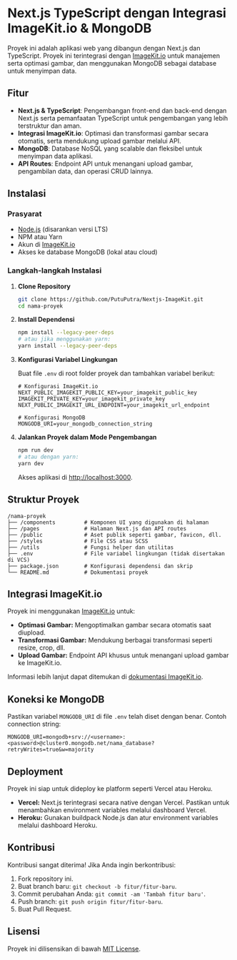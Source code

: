 <!-- # NextJS-Challenge (Next.js Project)

## NDL

### Setup Project: Tema Aplikasi

REQUIREMENTS:

- NEXTJS APP ROUTER LATEST VERSION
- SHADCN UI COMPONENT
- IMAGEKIT.IO imagecloud - https://imagekit.io/docs/integration/nextjs

Silahkan kerjakan task ini dari project aplikasi kamu:

- [ ] Halaman auth
  - [ ] Register
  - [ ] Login
  - [ ] Middleware
- [ ] Halaman home
  - [ ] Komponen Banner
  - [ ] Komponen Detail info Ecommerce
  - [ ] Komponen Featured Product (50-10 product)
- [ ] Halaman Menambah Product
- [ ] Pastikan Data Gambar Tersimpan di ImageKIT -->

# Next.js TypeScript dengan Integrasi ImageKit.io & MongoDB

Proyek ini adalah aplikasi web yang dibangun dengan Next.js dan TypeScript. Proyek ini terintegrasi dengan [ImageKit.io](https://imagekit.io) untuk manajemen serta optimasi gambar, dan menggunakan MongoDB sebagai database untuk menyimpan data.

## Fitur

- **Next.js & TypeScript**: Pengembangan front-end dan back-end dengan Next.js serta pemanfaatan TypeScript untuk pengembangan yang lebih terstruktur dan aman.
- **Integrasi ImageKit.io**: Optimasi dan transformasi gambar secara otomatis, serta mendukung upload gambar melalui API.
- **MongoDB**: Database NoSQL yang scalable dan fleksibel untuk menyimpan data aplikasi.
- **API Routes**: Endpoint API untuk menangani upload gambar, pengambilan data, dan operasi CRUD lainnya.

## Instalasi

### Prasyarat

- [Node.js](https://nodejs.org) (disarankan versi LTS)
- NPM atau Yarn
- Akun di [ImageKit.io](https://imagekit.io)
- Akses ke database MongoDB (lokal atau cloud)

### Langkah-langkah Instalasi

1. **Clone Repository**

   ```bash
   git clone https://github.com/PutuPutra/Nextjs-ImageKit.git
   cd nama-proyek
   ```

2. **Install Dependensi**

   ```bash
   npm install --legacy-peer-deps
   # atau jika menggunakan yarn:
   yarn install --legacy-peer-deps
   ```

3. **Konfigurasi Variabel Lingkungan**

   Buat file `.env` di root folder proyek dan tambahkan variabel berikut:

   ```env
   # Konfigurasi ImageKit.io
   NEXT_PUBLIC_IMAGEKIT_PUBLIC_KEY=your_imagekit_public_key
   IMAGEKIT_PRIVATE_KEY=your_imagekit_private_key
   NEXT_PUBLIC_IMAGEKIT_URL_ENDPOINT=your_imagekit_url_endpoint

   # Konfigurasi MongoDB
   MONGODB_URI=your_mongodb_connection_string
   ```

4. **Jalankan Proyek dalam Mode Pengembangan**

   ```bash
   npm run dev
   # atau dengan yarn:
   yarn dev
   ```

   Akses aplikasi di [http://localhost:3000](http://localhost:3000).

## Struktur Proyek

```plaintext
/nama-proyek
├── /components         # Komponen UI yang digunakan di halaman
├── /pages              # Halaman Next.js dan API routes
├── /public             # Aset publik seperti gambar, favicon, dll.
├── /styles             # File CSS atau SCSS
├── /utils              # Fungsi helper dan utilitas
├── .env                # File variabel lingkungan (tidak disertakan di VCS)
├── package.json        # Konfigurasi dependensi dan skrip
└── README.md           # Dokumentasi proyek
```

## Integrasi ImageKit.io

Proyek ini menggunakan [ImageKit.io](https://imagekit.io) untuk:

- **Optimasi Gambar:** Mengoptimalkan gambar secara otomatis saat diupload.
- **Transformasi Gambar:** Mendukung berbagai transformasi seperti resize, crop, dll.
- **Upload Gambar:** Endpoint API khusus untuk menangani upload gambar ke ImageKit.io.

Informasi lebih lanjut dapat ditemukan di [dokumentasi ImageKit.io](https://docs.imagekit.io).

## Koneksi ke MongoDB

Pastikan variabel `MONGODB_URI` di file `.env` telah diset dengan benar. Contoh connection string:

```env
MONGODB_URI=mongodb+srv://<username>:<password>@cluster0.mongodb.net/nama_database?retryWrites=true&w=majority
```

## Deployment

Proyek ini siap untuk dideploy ke platform seperti Vercel atau Heroku.

- **Vercel:** Next.js terintegrasi secara native dengan Vercel. Pastikan untuk menambahkan environment variables melalui dashboard Vercel.
- **Heroku:** Gunakan buildpack Node.js dan atur environment variables melalui dashboard Heroku.

## Kontribusi

Kontribusi sangat diterima! Jika Anda ingin berkontribusi:

1. Fork repository ini.
2. Buat branch baru: `git checkout -b fitur/fitur-baru`.
3. Commit perubahan Anda: `git commit -am 'Tambah fitur baru'`.
4. Push branch: `git push origin fitur/fitur-baru`.
5. Buat Pull Request.

## Lisensi

Proyek ini dilisensikan di bawah [MIT License](LICENSE).
